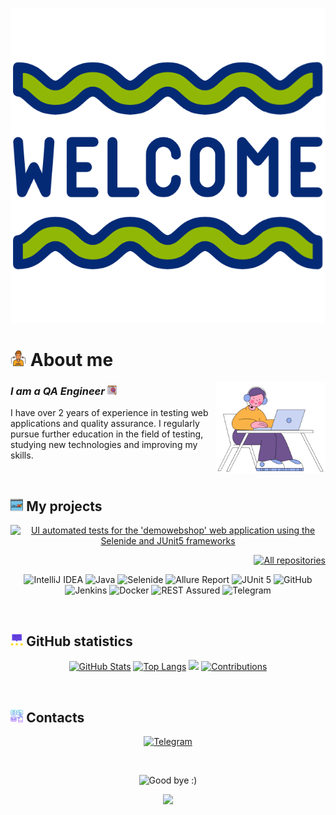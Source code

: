 <p align="center">
    <img title="Hello" src="attachment/gif/welcome.gif">
</p>


# <img width="5%" title="About me" src="attachment/png/me.png"> About me

<img align="right" width="35%" src="attachment/gif/bloom-man.gif">

### _I am a QA Engineer_ <img width="3%" src="attachment/png/bug.png">

<p align="left">
    I have over 2 years of experience in testing web applications and quality assurance. I regularly pursue further education in the field of testing, studying new technologies and improving my skills.
</p>


<br/>

## <img width="4%" title="My projects" src="attachment/png/com.png"> My projects

<p align="center">
    <a href="https://github.com/mrRazmarin/AutoTestsWebShop"><img width=45% title="UI automated tests for the 'demowebshop' web application using the Selenide and JUnit5 frameworks" src="https://github-readme-stats-git-masterrstaa-rickstaa.vercel.app/api/pin/?username=mrRazmarin&repo=AutoTestsWebShop&show_owner=true&theme=buefy"></a>
</p>

<p align="right">
    <a href="https://github.com/mrRazmarin?tab=repositories&sort=stargazers"><img width="170" title="All repositories" src="https://custom-icon-badges.herokuapp.com/badge/-All%20repositories-ba79ff?style=for-the-badge&logoColor=white&logo=repo"></a>
</p>

<p align="center">
    <img title="IntelliJ IDEA" src="https://img.shields.io/badge/-IntelliJ%20IDEA-ffc933?style=for-the-badge">
    <img title="Java" src="https://img.shields.io/badge/-Java-7e06ff?logo=java&style=for-the-badge">
    <img title="Selenide" src="https://img.shields.io/badge/-Selenide-ffc933?style=for-the-badge">
    <!-- <img title="Selenoid" src="https://img.shields.io/badge/-Selenoid-7e06ff?style=for-the-badge">--->
    <img title="Allure Report" src="https://img.shields.io/badge/-Allure%20Report-ffc933?style=for-the-badge">
    <!-- <img title="Gradle" src="https://img.shields.io/badge/-Gradle-7e06ff?logo=gradle&style=for-the-badge">--->
    <img title="JUnit 5" src="https://img.shields.io/badge/-JUnit%205-ffc933?logo=junit5&style=for-the-badge">
    <img title="GitHub" src="https://img.shields.io/badge/-GitHub-7e06ff?logo=github&style=for-the-badge">
    <img title="Jenkins" src="https://img.shields.io/badge/-Jenkins-ffc933?logo=jenkins&style=for-the-badge">
    <img title="Docker" src="https://img.shields.io/badge/-Docker-7e06ff?logo=docker&style=for-the-badge"> 
    <!-- <img title="Allure TestOps" src="https://img.shields.io/badge/-Allure%20TestOps-ffc933?style=for-the-badge">--->
    <img title="REST Assured" src="https://img.shields.io/badge/-REST%20Assured-7e06ff?style=for-the-badge">
    <!-- <img title="Appium" src="https://img.shields.io/badge/-Appium-ffc933?style=for-the-badge">--->
    <!-- <img title="BrowserStack" src="https://img.shields.io/badge/-BrowserStack-7e06ff?style=for-the-badge">--->
    <!-- <img title="Slack" src="https://img.shields.io/badge/-Slack-ffc933?logo=slack&style=for-the-badge">--->
    <img title="Telegram" src="https://img.shields.io/badge/-Telegram-7e06ff?logo=telegram&style=for-the-badge">
    <!-- <img title="Jira" src="https://img.shields.io/badge/-Jira-ffc933?logo=jira&style=for-the-badge">--->
</p>


<br/>


## <img width="4%" title="GitHub statistics" src="attachment/png/sms.png"> GitHub statistics

<p align="center">
    <a href="https://github.com/mrRazmarin?tab=repositories&sort=stargazers"><img width=45% title="GitHub Stats" src="https://github-readme-stats-git-masterrstaa-rickstaa.vercel.app/api?username=mrRazmarin&show_icons=true&theme=buefy"></a>
    <a href="https://github.com/mrRazmarin?tab=repositories&sort=stargazers"><img width=42.5% title="Top Langs" src="https://github-readme-stats-git-masterrstaa-rickstaa.vercel.app/api/top-langs/?username=mrRazmarin&theme=buefy&hide=freemarker"></a>
    <img width="30%" src="https://media.giphy.com/media/l46Cy1rHbQ92uuLXa/giphy.gif">
    <a href="https://github.com/mrRazmarin?tab=repositories&sort=stargazers"><img width=57% title="Contributions" src="https://github-readme-streak-stats.herokuapp.com/?user=mrRazmarin&show_icons=true&theme=buefy"></a>
</p>

<br/>

## <img width="4%" title="Contacts" src="attachment/png/contact.png"> Contacts

<p align="center">
    <a href="https://t.me/MikhailSalnikov_v"><img width=5% title="Telegram" src="attachment/logo/linkedin.png"></a>
</p>

<br/>

<p align="center">
    <img title="Good bye :)" src="https://readme-typing-svg.herokuapp.com?color=ba79ff&font=montserrat-medium&size=20&center=true&vCenter=true&lines=%48%61%76%65%20%61%20%67%6F%6F%64%20%64%61%79+:)">
</p>

<p align="center">
    <img src="https://raw.githubusercontent.com/Trilokia/Trilokia/379277808c61ef204768a61bbc5d25bc7798ccf1/bottom_header.svg">
</p>